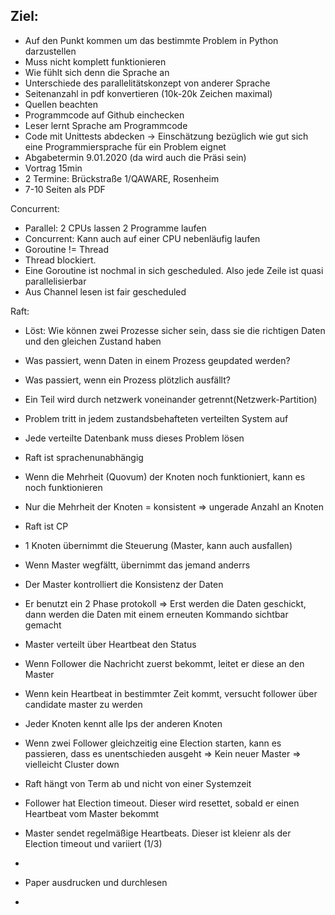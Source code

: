 ## Ziel:
* Auf den Punkt kommen um das bestimmte Problem in Python darzustellen
* Muss nicht komplett funktionieren
* Wie fühlt sich denn die Sprache an
* Unterschiede des parallelitätskonzept von anderer Sprache
* Seitenanzahl in pdf konvertieren (10k-20k Zeichen maximal)
* Quellen beachten
* Programmcode auf Github einchecken
* Leser lernt Sprache am Programmcode
* Code mit Unittests abdecken
-> Einschätzung bezüglich wie gut sich eine Programmiersprache für ein Problem eignet
* Abgabetermin 9.01.2020 (da wird auch die Präsi sein)
* Vortrag 15min
* 2 Termine: Brückstraße 1/QAWARE, Rosenheim
* 7-10 Seiten als PDF


Concurrent:

* Parallel: 2 CPUs lassen 2 Programme laufen
* Concurrent: Kann auch auf einer CPU nebenläufig laufen	
* Goroutine != Thread
* Thread blockiert.
* Eine Goroutine ist nochmal in sich gescheduled. Also jede Zeile ist quasi parallelisierbar
* Aus Channel lesen ist fair gescheduled

Raft:
- Löst: Wie können zwei Prozesse sicher sein, dass sie die richtigen Daten
und den gleichen Zustand haben
- Was passiert, wenn Daten in einem Prozess geupdated werden?
- Was passiert, wenn ein Prozess plötzlich ausfällt?
- Ein Teil wird durch netzwerk voneinander getrennt(Netzwerk-Partition)
- Problem tritt in jedem zustandsbehafteten verteilten System auf
- Jede verteilte Datenbank muss dieses Problem lösen
- Raft ist sprachenunabhängig
- Wenn die Mehrheit (Quovum) der Knoten noch funktioniert, kann es noch funktionieren
- Nur die Mehrheit der Knoten = konsistent => ungerade Anzahl an Knoten
- Raft ist CP
- 1 Knoten übernimmt die Steuerung (Master, kann auch ausfallen)
- Wenn Master wegfältt, übernimmt das jemand anderrs
- Der Master kontrolliert die Konsistenz der Daten
- Er benutzt ein 2 Phase protokoll =>
Erst werden die Daten geschickt, dann werden die Daten mit einem erneuten
Kommando sichtbar gemacht
- Master verteilt über Heartbeat den Status
- Wenn Follower die Nachricht zuerst bekommt, leitet er diese an den Master
- Wenn kein Heartbeat in bestimmter Zeit kommt, versucht follower über
candidate master zu werden
- Jeder Knoten kennt alle Ips der anderen Knoten
- Wenn zwei Follower gleichzeitig eine Election starten, kann es passieren, 
dass es unentschieden ausgeht => Kein neuer Master => vielleicht Cluster down
- Raft hängt von Term ab und nicht von einer Systemzeit
- Follower hat Election timeout. Dieser wird resettet, sobald er einen
Heartbeat vom Master bekommt
- Master sendet regelmäßige Heartbeats. Dieser ist kleienr als
der Election timeout und variiert (1/3)
- 


- Paper ausdrucken und durchlesen
-  